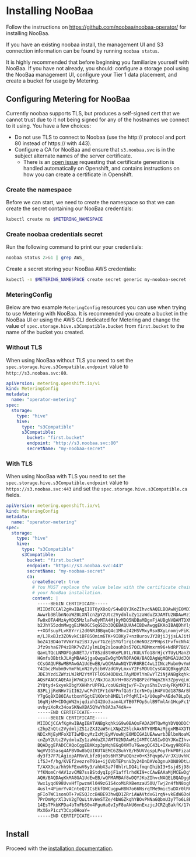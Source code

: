 # Installing NooBaa

Follow the instructions on <https://github.com/noobaa/noobaa-operator/> for installing NooBaa.

If you have an existing noobaa install, the management UI and S3 connection information can be found by running `noobaa status`.

It is highly recommended that before beginning you familiarize yourself with NooBaa.
If you have not already, you should: configure a storage pool using the NooBaa management UI, configure your Tier 1 data placement, and create a bucket for usage by Metering.

## Configuring Metering for NooBaa

Currently noobaa supports TLS, but produces a self-signed cert that we cannot trust due to it not being signed for any of the hostnames we connect to it using.
You have a few choices:

- Do not use TLS to connect to Noobaa (use the http:// protocol and port 80 instead of https:// with 443).
- Configure a CA for NooBaa and ensure that `s3.noobaa.svc` is in the subject alternate names of the server certificate.
  - There is an [open issue](https://github.com/noobaa/noobaa-operator/issues/43#issue-487679497) requesting that certificate generation is handled automatically on Openshift, and contains instructions on how you can create a certificate in Openshift.

### Create the namespace

Before we can start, we need to create the namespace so that we can create the secret containing our NooBaa credentials:

```bash
kubectl create ns $METERING_NAMESPACE
```

### Create noobaa credentials secret

Run the following command to print our your credentials:

```bash
noobaa status 2>&1 | grep AWS_
```

Create a secret storing your NooBaa AWS credentials:

```bash
kubectl -n $METERING_NAMESPACE create secret generic my-noobaa-secret --from-literal=aws-access-key-id=your-access-key  --from-literal=aws-secret-access-key=your-secret-key
```

### MeteringConfig

Below are two example `MeteringConfig` resources you can use when trying to use Metering with NooBaa.
It is recommended you create a bucket in the NooBaa UI or using the AWS CLI dedicated for Metering and change the value of `spec.storage.hive.s3Compatible.bucket` from `first.bucket` to the name of the bucket you created.

### Without TLS

When using NooBaa without TLS you need to set the `spec.storage.hive.s3Compatible.endpoint` value to `http://s3.noobaa.svc:80`.

```yaml
apiVersion: metering.openshift.io/v1
kind: MeteringConfig
metadata:
  name: "operator-metering"
spec:
  storage:
    type: "hive"
    hive:
      type: "s3Compatible"
      s3Compatible:
        bucket: "first.bucket"
        endpoint: "http://s3.noobaa.svc:80"
        secretName: "my-noobaa-secret"
```

### With TLS

When using NooBaa with TLS you need to set the `spec.storage.hive.s3Compatible.endpoint` value to `https://s3.noobaa.svc:443` and set the `spec.storage.hive.s3Compatible.ca` fields.

```yaml
apiVersion: metering.openshift.io/v1
kind: MeteringConfig
metadata:
  name: "operator-metering"
spec:
  storage:
    type: "hive"
    hive:
      type: "s3Compatible"
      s3Compatible:
        bucket: "first.bucket"
        endpoint: "https://s3.noobaa.svc:443"
        secretName: "my-noobaa-secret"
        ca:
          createSecret: true
          # You MUST replace the value below with the certificate chain for
          # your NooBaa installation.
          content: |
            -----BEGIN CERTIFICATE-----
            MIIDdTCCAl2gAwIBAgIIOT6yX8oQ/S4wDQYJKoZIhvcNAQELBQAwNjE0MDIGA1UE
            Awwrb3BlbnNoaWZ0LXNlcnZpY2Utc2VydmluZy1zaWduZXJAMTU2NDAwMzI4MTAe
            Fw0xOTA4MzAyMDQ5MzlaFw0yMTA4MjkyMDQ5NDBaMBgxFjAUBgNVBAMTDXMzLm5v
            b2JhYS5zdmMwggEiMA0GCSqGSIb3DQEBAQUAA4IBDwAwggEKAoIBAQDhYlylOSHB
            ++XGfsuyFLvK8Yrri2d0NRJBBqmQ4c1Mhv242HSVMxyRsxBXyLnomjvFiKJhMlIB
            m/LJRxBJz3ZONvkCiBF8SOmim6TK+9I8Ky7+nz8urovJY28jiJjjsLAJitk/nU40
            boZ41BD4oTVVmY7u2iB7JyurTGZejSYGf1rq1cHeNOZ2PPHpsIFvfvcNh4ig6lOj
            Jfz9shaG7P4zDRK7vZVJylmLDq2s1oauhDs57QCLMBMmxrm96+NdRP7BiV1qmpwZ
            QavLTQcLNMOFGgN8ETJ/nT85zd8tHKePL0tL/KULVfo18rHjcYTUyLManZCXrGdG
            HGmfsOBbtkJLAgMBAAGjgaQwgaEwDgYDVR0PAQH/BAQDAgWgMBMGA1UdJQQMMAoG
            CCsGAQUFBwMBMAwGA1UdEwEB/wQCMAAwNQYDVR0RBC4wLIINczMubm9vYmFhLnN2
            Y4IbczMubm9vYmFhLnN2Yy5jbHVzdGVyLmxvY2FsMDUGCysGAQQBkggRZAIBBCYT
            JDE3YzdiZWYzLWJkM2YtMTFlOS04ODUxLTAyMDVlYmEwYTZiNjANBgkqhkiG9w0B
            AQsFAAOCAQEAajW7mCp7S//NxJGaJUrH+08zV5Q8PzdFWqnZ6k3ZpyvqLmIiV0VZ
            2YQtyd+SxyekIbgYXHHhrUPFKL/coUGzHqjw/F+ZvysShsIvzHyFKyMXP1Zc7WeU
            83PLjjReNHv7iII62/wCPdYIFr1dNFPnfQaSrIcrN+OyiH4FVQd187BArBkudSBw
            Y7gGq8XI80IAutbxnYGgtElKOrbh8MELlrPfqMlI+1/U0upP+AEde78LpDgTnI2H
            16gNjkM+CDOgWN2njqdiohI42Uo3uan4LVTB07FOp5ulB9TmlAn1HcpFc1YQEiVo
            uvbyiXoRx34oaSKNwXBA5QYwYh8A3a74dA==
            -----END CERTIFICATE-----
            -----BEGIN CERTIFICATE-----
            MIIDCjCCAfKgAwIBAgIBATANBgkqhkiG9w0BAQsFADA2MTQwMgYDVQQDDCtvcGVu
            c2hpZnQtc2VydmljZS1zZXJ2aW5nLXNpZ25lckAxNTY0MDAzMjgxMB4XDTE5MDcy
            NDIxMjEyMFoXDTIwMDcyMzIxMjEyMVowNjE0MDIGA1UEAwwrb3BlbnNoaWZ0LXNl
            cnZpY2Utc2VydmluZy1zaWduZXJAMTU2NDAwMzI4MTCCASIwDQYJKoZIhvcNAQEB
            BQADggEPADCCAQoCggEBAKzp3pWqhEGqOXWTu7GwegQC43L+IXwgy9ROF8aesLV5
            WqVVIG5asg4APBVOw8bQUIKUTAEMC6Z8uhY8/H5UVVgspLPoyfHkP0Fiza8uwFB7
            dy3f37F7LAgiopAFRvVLbfz0jo0s6HY3PuOQnzv0+K3Fqvp6/VrJXiUvhNI5Q2ic
            ifSJ+f/hg/KVEf2vezreT91e+ijQVbTEPsnV3y24DnDAVo3gnuXON89DtLszcXHG
            T/AXX3ca/hh9kFExwV6y3/ahbX3a7f0hlrLDQ4ifmqnIhibI3+SsjdSj98rk77yl
            YfKNomCr4AV1zvCMB7ssBStdyqIpjF1afflrhdKI9+cCAwEAAaMjMCEwDgYDVR0P
            AQH/BAQDAgKkMA8GA1UdEwEB/wQFMAMBAf8wDQYJKoZIhvcNAQELBQADggEBACo6
            Vwx1yqd698UvxHfTpwzmKl049zG1S4coMiRXBemzaU50U/Twj2n4fhN8ogh6FNsN
            4usl+4PimrYvACnteQ7ICsEkfOWCugpwH8N7o66NsrqTMe9micSuDXr0lRCimmcw
            pFIoTWC1sonOT+7vESQJccB4BE93hwQD1ZRriAWAVtdxG1rqN+vkEdW6DoRHfU5i
            7PrDmMgrXl3vV2gTQuLtAvWeSTZe/4bWGZkqhYBOvPNNaGQbmU3y7To6L8BKoa1+
            14EsTPkbKPDa4bTnFbS0x4FguHa8vIyF8uAkU6mnExzjcJCRZqBakfK/17qdqzcR
            MxX6xP1czY3Cop0HoaY=
            -----END CERTIFICATE-----
```

## Install

Proceed with the [installation documentation](../install-metering.md).
